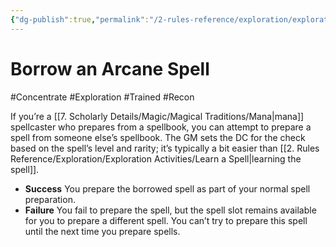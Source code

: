 ```yaml
---
{"dg-publish":true,"permalink":"/2-rules-reference/exploration/exploration-activities/borrow-an-arcane-spell/","noteIcon":""}
---
```


# Borrow an Arcane Spell
#Concentrate #Exploration #Trained #Recon 

If you’re a [[7. Scholarly Details/Magic/Magical Traditions/Mana\|mana]] spellcaster who prepares from a spellbook, you can attempt to prepare a spell from someone else’s spellbook. The GM sets the DC for the check based on the spell’s level and rarity; it’s typically a bit easier than [[2. Rules Reference/Exploration/Exploration Activities/Learn a Spell\|learning the spell]].

- **Success** You prepare the borrowed spell as part of your normal spell preparation.
- **Failure** You fail to prepare the spell, but the spell slot remains available for you to prepare a different spell. You can’t try to prepare this spell until the next time you prepare spells.